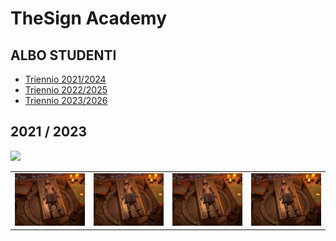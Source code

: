 # TheSign Academy

## ALBO STUDENTI
- [Triennio 2021/2024](https://github.com/TheSignAcademy/Albo_2124)
- [Triennio 2022/2025](https://github.com/TheSignAcademy/Albo_2225)
- [Triennio 2023/2026](https://github.com/TheSignAcademy/Albo_2326)

## 2021 / 2023

![](https://github.com/TheSignAcademy/tw_necrologium/blob/master/Marketing/Screenshots/necrologium-thumbnail.jpg?raw=true)

<table>
  <tr>
    <td><a href="https://github.com/TheSignAcademy/tw_necrologium"><img src="media/necrologium.jpg" /></a></td>
    <td><a href="https://github.com/TheSignAcademy/tw_necrologium"><img src="media/necrologium.jpg" /></a></td>
    <td><a href="https://github.com/TheSignAcademy/tw_necrologium"><img src="media/necrologium.jpg" /></a></td>
    <td><a href="https://github.com/TheSignAcademy/tw_necrologium"><img src="media/necrologium.jpg" /></a></td>
  </tr>
</table>
